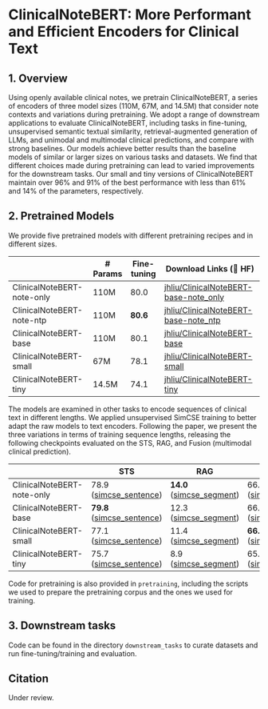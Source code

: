 
# ClinicalNoteBERT: More Performant and Efficient Encoders for Clinical Text

## 1. Overview

Using openly available clinical notes, we pretrain ClinicalNoteBERT, a series of encoders of three model sizes (110M, 67M, and 14.5M) that consider note contexts and variations during pretraining. We adopt a range of downstream applications to evaluate ClinicalNoteBERT, including tasks in fine-tuning, unsupervised semantic textual similarity, retrieval-augmented generation of LLMs, and unimodal and multimodal clinical predictions, and compare with strong baselines. Our models achieve better results than the baseline models of similar or larger sizes on various tasks and datasets. We find that different choices made during pretraining can lead to varied improvements for the downstream tasks. Our small and tiny versions of ClinicalNoteBERT maintain over 96% and 91% of the best performance with less than 61% and 14% of the parameters, respectively.


## 2. Pretrained Models

We provide five pretrained models with different pretraining recipes and in different sizes. 

|                            | # Params | Fine-tuning       | Download Links (🤗 HF) |
| -------------------------- | -------- | -------- | -------- |
| ClinicalNoteBERT-note-only | 110M     | 80.0     | [jhliu/ClinicalNoteBERT-base-note_only](https://huggingface.co/jhliu/ClinicalNoteBERT-base-note_only) |
| ClinicalNoteBERT-note-ntp  | 110M     | **80.6** | [jhliu/ClinicalNoteBERT-base-note_ntp](https://huggingface.co/jhliu/ClinicalNoteBERT-base-note_ntp) |
| ClinicalNoteBERT-base      | 110M     | 80.1     | [jhliu/ClinicalNoteBERT-base](https://huggingface.co/jhliu/ClinicalNoteBERT-base) |
| ClinicalNoteBERT-small     | 67M      | 78.1     | [jhliu/ClinicalNoteBERT-small](https://huggingface.co/jhliu/ClinicalNoteBERT-small) |
| ClinicalNoteBERT-tiny      | 14.5M    | 74.1     | [jhliu/ClinicalNoteBERT-tiny](https://huggingface.co/jhliu/ClinicalNoteBERT-tiny) |

The models are examined in other tasks to encode sequences of clinical text in different lengths. We applied unsupervised SimCSE training to better adapt the raw models to text encoders. Following the paper, we present the three variations in terms of training sequence lengths, releasing the following checkpoints evaluated on the STS, RAG, and Fusion (multimodal clinical prediction).

|                            | STS                                                          | RAG                                                          | Fusion                                                       |
| -------------------------- | ------------------------------------------------------------ | ------------------------------------------------------------ | ------------------------------------------------------------ |
| ClinicalNoteBERT-note-only | 78.9 ([simcse_sentence](https://huggingface.co/jhliu/ClinicalNoteBERT-base-note_only-simcse_sentence)) | **14.0** ([simcse_segment](https://huggingface.co/jhliu/ClinicalNoteBERT-base-note_only-simcse_segment)) | 66.5 ([simcse_note](https://huggingface.co/jhliu/ClinicalNoteBERT-base-note_only-simcse_note)) |
| ClinicalNoteBERT-base      | **79.8** ([simcse_sentence](https://huggingface.co/jhliu/ClinicalNoteBERT-base-simcse_sentence)) | 12.3 ([simcse_segment](https://huggingface.co/jhliu/ClinicalNoteBERT-base-simcse_segment)) | 66.7 ([simcse_note](https://huggingface.co/jhliu/ClinicalNoteBERT-base-simcse_note)) |
| ClinicalNoteBERT-small     | 77.1 ([simcse_sentence](https://huggingface.co/jhliu/ClinicalNoteBERT-small-simcse_sentence)) | 11.4 ([simcse_segment](https://huggingface.co/jhliu/ClinicalNoteBERT-small-simcse_segment)) | **66.8** ([simcse_note](https://huggingface.co/jhliu/ClinicalNoteBERT-small-simcse_note)) |
| ClinicalNoteBERT-tiny      | 75.7 ([simcse_sentence](https://huggingface.co/jhliu/ClinicalNoteBERT-tiny-simcse_sentence)) | 8.9 ([simcse_segment](https://huggingface.co/jhliu/ClinicalNoteBERT-tiny-simcse_segment)) | 65.5 ([simcse_note](https://huggingface.co/jhliu/ClinicalNoteBERT-tiny-simcse_note)) |




Code for pretraining is also provided in `pretraining`, including the scripts we used to prepare the pretraining corpus and the ones we used for training. 

## 3. Downstream tasks

Code can be found in the directory `downstream_tasks` to curate datasets and run fine-tuning/training and evaluation. 


## Citation

Under review.

